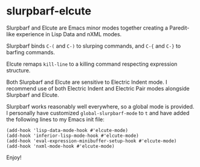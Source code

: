 # slurpbarf-elcute

Slurpbarf and Elcute are Emacs minor modes together creating a Paredit-like experience in Lisp Data and nXML modes.

Slurpbarf binds `C-(` and `C-)` to slurping commands, and `C-{` and `C-}` to barfing commands.

Elcute remaps `kill-line` to a killing command respecting expression structure.

Both Slurpbarf and Elcute are sensitive to Electric Indent mode.  I recommend use of both Electric Indent and Electric Pair modes alongside Slurpbarf and Elcute.

Slurpbarf works reasonably well everywhere, so a global mode is provided.  I personally have customized `global-slurpbarf-mode` to `t` and have added the following lines to my Emacs init file:

```
(add-hook 'lisp-data-mode-hook #'elcute-mode)
(add-hook 'inferior-lisp-mode-hook #'elcute-mode)
(add-hook 'eval-expression-minibuffer-setup-hook #'elcute-mode)
(add-hook 'nxml-mode-hook #'elcute-mode)
```

Enjoy!
